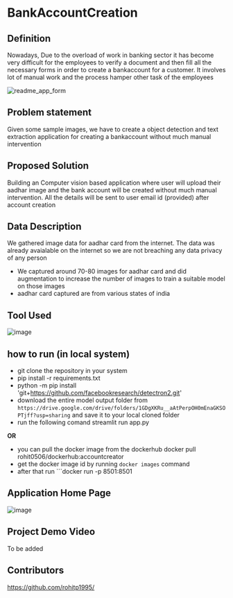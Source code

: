 # BankAccountCreation

## Definition
Nowadays, Due to the overload of work in banking sector it has become very difficult for the employees to verify a document and then fill all the necessary forms in order to create a bankaccount for a customer. It involves lot of manual work and the process hamper other task of the employees 

![readme_app_form](https://user-images.githubusercontent.com/29440153/174050842-cbf063e4-a96a-459b-90c8-315a5f925bff.jpg)

## Problem statement

Given some sample images, we have to create a object detection and text extraction application for creating a bankaccount without much manual intervention

## Proposed Solution

Building an Computer vision based application where user will upload their aadhar image and the bank account will be created without much manual intervention. All the details will be sent to user email id (provided) after account creation

## Data Description

We gathered image data for aadhar card from the internet. The data was already avaialable on the internet so we are not breaching any data privacy of any person
* We captured around 70-80 images for aadhar card and did augmentation to increase the number of images to train a suitable model on those images 
* aadhar card captured are from various states of india 

## Tool Used 
![image](https://user-images.githubusercontent.com/29440153/174068499-c34a7f48-4016-401a-9d18-27ef1caf2711.png)

## how to run (in local system)

* git clone the repository in your system
* pip install -r requirements.txt
* python -m pip install 'git+https://github.com/facebookresearch/detectron2.git'
* download the entire model output folder from ```https://drive.google.com/drive/folders/1GDgXKRu__aAtPerpOH0mEnaGKSOPTjff?usp=sharing``` and save it to your local cloned folder
* run the following comand streamlit run app.py

**OR**

* you can pull the docker image from the dockerhub docker pull rohit0506/dockerhub:accountcreator
* get the docker image id by running ```docker images``` command
* after that run ```docker run -p 8501:8501 <image id>

## Application Home Page

![image](https://user-images.githubusercontent.com/29440153/174070120-dc00e502-96d6-417d-b533-75656e2f104f.png)

## Project Demo Video
To be added

## Contributors
https://github.com/rohitp1995/
